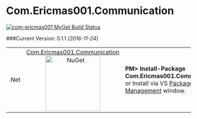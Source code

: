 # Com.Ericmas001.Communication
[![com-ericmas001 MyGet Build Status](https://www.myget.org/BuildSource/Badge/com-ericmas001?identifier=f163ee37-cee7-4fb2-b0d9-d1d647a6d70f)](https://www.myget.org/)

###Current Version: 0.1.1 *(2016-11-24)*
<table align="center" width="100%">
    <tbody>
        <tr>
            <td rowspan>.Net</td>
            <td align="center">
            <a href="https://www.nuget.org/packages/Com.Ericmas001.Communication/" target="_blank">
            Com.Ericmas001.Communication <br />
            <img src="https://raw.githubusercontent.com/NuGet/Home/master/resources/nuget.png" alt="NuGet" width=150 />
            </a>
            </td>
            <td align="left">
                <div class="nuget-badge">
                    <b>PM&gt; Install-Package Com.Ericmas001.Communication</b> <br />
                    or Install via VS <a href="https://docs.nuget.org/consume/package-manager-dialog" target="_blank">Package Management</a> window.
                </div>
            </td>
        </tr>
    </tbody>
</table>
